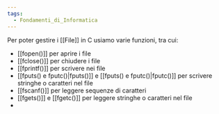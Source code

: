 ```yaml
---
tags:
  - Fondamenti_di_Informatica
---
```


Per poter gestire i [[File]] in C usiamo varie funzioni, tra cui:
- [[fopen()]] per aprire i file
- [[fclose()]] per chiudere i file
- [[fprintf()]] per scrivere nei file
- [[fputs() e fputc()|fputs()]] e [[fputs() e fputc()|fputc()]] per scrivere stringhe o caratteri nel file
- [[fscanf()]] per leggere sequenze di caratteri 
- [[fgets()]] e  [[fgetc()]] per leggere stringhe o caratteri nel file
- 